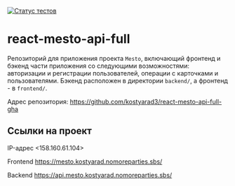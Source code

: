 [![Статус тестов](../../actions/workflows/tests.yml/badge.svg)](../../actions/workflows/tests.yml)

# react-mesto-api-full
Репозиторий для приложения проекта `Mesto`, включающий фронтенд и бэкенд части приложения со следующими возможностями: авторизации и регистрации пользователей, операции с карточками и пользователями. Бэкенд расположен в директории `backend/`, а фронтенд - в `frontend/`. 
  

Адрес репозитория: https://github.com/kostyarad3/react-mesto-api-full-gha

## Ссылки на проект

IP-адрес <158.160.61.104>

Frontend https://mesto.kostyarad.nomoreparties.sbs/

Backend https://api.mesto.kostyarad.nomoreparties.sbs/

